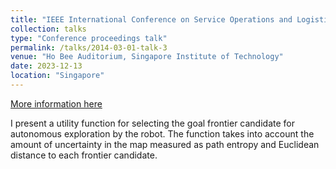 ```yaml
---
title: "IEEE International Conference on Service Operations and Logistics, and Informatics (SOLI 2023) "
collection: talks
type: "Conference proceedings talk"
permalink: /talks/2014-03-01-talk-3
venue: "Ho Bee Auditorium, Singapore Institute of Technology"
date: 2023-12-13
location: "Singapore"
---
```

[More information here](https://2023.ieee-soli.org/)


I present a utility function for selecting the goal frontier candidate for autonomous exploration by the robot. The function takes into account the amount of uncertainty in the map measured as path entropy and Euclidean distance to each frontier candidate. 
